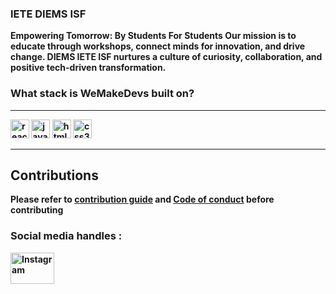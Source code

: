 ### IETE DIEMS ISF

<b>Empowering Tomorrow: By Students For Students<b>
Our mission is to educate through workshops, connect minds for innovation, and drive change. DIEMS IETE ISF nurtures a culture of curiosity, collaboration, and positive tech-driven transformation.
<h3>What stack is WeMakeDevs built on?</h3>
<hr><div align="left">
    <img src="https://img.shields.io/static/v1?message=React&logo=react&label=&color=61DAFB&logoColor=white&labelColor=&style=for-the-badge" height="30" alt="react logo"  />
  <img src="https://img.shields.io/static/v1?message=JavaScript&logo=javascript&label=&color=F7DF1E&logoColor=white&labelColor=&style=for-the-badge" height="30" alt="javascript logo"  />
  <img src="https://img.shields.io/static/v1?message=HTML5&logo=html5&label=&color=E34F26&logoColor=white&labelColor=&style=for-the-badge" height="30" alt="html5 logo"  />
 <img src="https://img.shields.io/static/v1?message=CSS3&logo=css3&label=&color=1572B6&logoColor=white&labelColor=&style=for-the-badge" height="30" alt="css3 logo"  /><hr>


 ## Contributions
 Please refer to [contribution guide](https://github.com/jivan3003/IETE-Website/blob/main/contributing.md) and [Code of conduct](https://github.com/DIEMS-HUB/IETE-Website/blob/main/CODE_OF_CONDUCT.md) before contributing
</div>
<h3>Social media handles : </h3>
<a href="https://instagram.com/iete_diems?igshid=mzrlodbinwflza==" target="_blank">
    <img align="center" src="https://raw.githubusercontent.com/rahuldkjain/github-profile-readme-generator/master/src/images/icons/Social/instagram.svg" alt="Instagram" height="50" width="70" />
</a>





